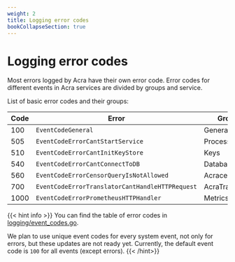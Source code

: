 ```yaml
---
weight: 2
title: Logging error codes
bookCollapseSection: true
---
```


# Logging error codes

Most errors logged by Acra have their own error code.
Error codes for different events in Acra services are divided by groups and service.

List of basic error codes and their groups:

| Code | Error | Group |
| --- | ---------------------------------   | --------  |
|  100  | `EventCodeGeneral`                | General   |
|  505  | `EventCodeErrorCantStartService`  | Processes | 
|  510  | `EventCodeErrorCantInitKeyStore`  | Keys      |
|  540  | `EventCodeErrorCantConnectToDB`   | Database  |    
|  560  | `EventCodeErrorCensorQueryIsNotAllowed`   | Acracensor  |    
|  700  | `EventCodeErrorTranslatorCantHandleHTTPRequest`   | AcraTranslator  |    
|  1000  | `EventCodeErrorPrometheusHTTPHandler`   | Metrics  |    


{{< hint info >}}
You can find the table of error codes in [logging/event_codes.go](https://github.com/cossacklabs/acra/blob/master/logging/event_codes.go).

We plan to use unique event codes for every system event, not only for errors, but these updates are not ready yet. Currently, the default event code is `100` for all events (except errors).
{{< /hint>}}